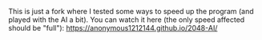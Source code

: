 This is just a fork where I tested some ways to speed up the program (and played with the AI a bit). You can watch it here (the only speed affected should be "full"): https://anonymous1212144.github.io/2048-AI/
